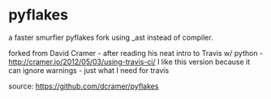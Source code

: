 pyflakes
========

a faster smurfier pyflakes fork using _ast instead of compiler.

forked from David Cramer - after reading his neat intro to Travis w/ python - 
http://cramer.io/2012/05/03/using-travis-ci/
I like this version because it can ignore warnings - just what I need for travis

source: https://github.com/dcramer/pyflakes
